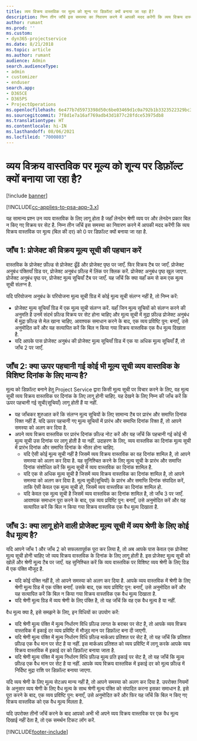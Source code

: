 ```yaml
---
title: व्यय विक्रय वास्तविक पर मूल्य को शून्य पर डिफ़ॉल्ट क्यों बनाया जा रहा है?
description: निम्न तीन जाँचें इस समस्या का निवारण करने में आपकी मदद करेंगी कि व्यय विक्रय वास्तविक पर मूल्य को 0 पर डिफ़ॉल्ट क्यों बनाया जा रहा है.
author: rumant
ms.prod: ''
ms.custom:
- dyn365-projectservice
ms.date: 8/21/2018
ms.topic: article
ms.author: rumant
audience: Admin
search.audienceType:
- admin
- customizer
- enduser
search.app:
- D365CE
- D365PS
- ProjectOperations
ms.openlocfilehash: 6e477b7d5973398d50c6be03469d1c0a792b1b3323522329bc33cba755104968
ms.sourcegitcommit: 7f8d1e7a16af769adb43d1877c28fdce53975db8
ms.translationtype: HT
ms.contentlocale: hi-IN
ms.lasthandoff: 08/06/2021
ms.locfileid: "7000803"
---
```

# <a name="why-is-the-price-defaulting-to-zero-on-expense-sales-actuals"></a>व्यय विक्रय वास्तविक पर मूल्य को शून्य पर डिफ़ॉल्ट क्यों बनाया जा रहा है?

[!include [banner](../includes/psa-now-project-operations.md)]

[!INCLUDE[cc-applies-to-psa-app-3.x](../includes/cc-applies-to-psa-app-3x.md)]

यह सामान्य प्रश्न उन व्यय वास्तविक के लिए लागू होता है जहाँ लेनदेन श्रेणी व्यय पर और लेनदेन प्रकार बिल न किए गए विक्रय पर सेट है. निम्न तीन जाँचें इस समस्या का निवारण करने में आपकी मदद करेंगी कि व्यय विक्रय वास्तविक पर मूल्य (बिल की दर) को 0 पर डिफ़ॉल्ट क्यों बनाया जा रहा है.

## <a name="check-1-identify-the-sales-price-list-for-project"></a>जाँच 1: प्रोजेक्ट की विक्रय मूल्य सूची की पहचान करें

वास्तविक के प्रोजेक्ट फ़ील्ड से प्रोजेक्ट ढूँढें और प्रोजेक्ट पृष्ठ पर जाएँ. फिर विक्रय टैब पर जाएँ. प्रोजेक्ट अनुबंध पंक्तियाँ ग्रिड पर, प्रोजेक्ट अनुबंध फ़ील्ड में लिंक पर क्लिक करें. प्रोजेक्ट अनुबंध पृष्ठ खुल जाएगा. प्रोजेक्ट अनुबंध पृष्ठ पर, प्रोजेक्ट मूल्य सूचियाँ टैब पर जाएँ. यह जाँचें कि क्या यहाँ कम से कम एक मूल्य सूची संलग्न है.

यदि परियोजना अनुबंध के परियोजना मूल्य सूची ग्रिड में कोई मूल्य सूची संलग्न नहीं है, तो निम्न करें:

- प्रोजेक्ट मूल्य सूचियाँ ग्रिड में एक मूल्य सूची संलग्न करें. यहाँ जिन मूल्य सूचियों को संलग्न करने की अनुमति है उनमें संदर्भ फ़ील्ड विक्रय पर सेट होना चाहिए और मूल्य सूची में मुद्रा फ़ील्ड प्रोजेक्ट अनुबंध में मुद्रा फ़ील्ड से मेल खाना चाहिए. आवश्यक समाधान करने के बाद, एक व्यय प्रविष्टि पुन: बनाएँ, उसे अनुमोदित करें और यह सत्यापित करें कि बिल न किया गया विक्रय वास्तविक एक वैध मूल्य दिखाता है.
- यदि आपके पास प्रोजेक्ट अनुबंध की प्रोजेक्ट मूल्य सूचियाँ ग्रिड में एक या अधिक मूल्य सूचियाँ हैं, तो जाँच 2 पर जाएँ.

## <a name="check-2-are-any-of-the-price-lists-identified-above-valid-for-the-specific-date-of-the-expense-actual"></a>जाँच 2: क्या ऊपर पहचानी गई कोई भी मूल्य सूची व्यय वास्तविक के विशिष्ट दिनांक के लिए मान्य है?

मूल्य को डिफ़ॉल्ट बनाने हेतु Project Service द्वारा किसी मूल्य सूची पर विचार करने के लिए, वह मूल्य सूची व्यय विक्रय वास्तविक पर दिनांक के लिए लागू होनी चाहिए. यह देखने के लिए निम्न की जाँच करें कि ऊपर पहचानी गई सूची(सूचियाँ) लागू होती हैं या नहीं.

- यह जाँचकर शुरुआत करें कि संलग्न मूल्य सूचियों के लिए सामान्य टैब पर प्रारंभ और समाप्ति दिनांक रिक्त नहीं हैं. यदि ऊपर पहचानी गए मूल्य सूचियों में प्रारंभ और समाप्ति दिनांक रिक्त हैं, तो आपने समस्या को अलग कर दिया है. 
- अपने व्यय विक्रय वास्तविक पर प्रारंभ दिनांक फ़ील्ड नोट करें और यह जाँचें कि पहचानी गई कोई भी मूल्य सूची उस दिनांक पर लागू होती है या नहीं. उदाहरण के लिए, व्यय वास्तविक का दिनांक मूल्य सूची में प्रारंभ दिनांक और समाप्ति दिनांक के भीतर होना चाहिए. 
    - यदि ऐसी कोई मूल्य सूची नहीं है जिसमें व्यय विक्रय वास्तविक का वह दिनांक शामिल है, तो आपने समस्या को अलग कर दिया है. यह सुनिश्चित करने के लिए मूल्य सूची के प्रारंभ और समाप्ति दिनांक संशोधित करें कि मूल्य सूची में व्यय वास्तविक का दिनांक शामिल है. 
    - यदि एक से अधिक मूल्य सूची है जिसमें व्यय विक्रय वास्तविक का दिनांक शामिल है, तो आपने समस्या को अलग कर दिया है. मूल्य सूची(सूचियों) के प्रारंभ और समाप्ति दिनांक संपादित करें, ताकि ऐसी केवल एक मूल्य सूची हो, जिसमें व्यय वास्तविक का दिनांक शामिल हो. 
    - यदि केवल एक मूल्य सूची है जिसमें व्यय वास्तविक का दिनांक शामिल है, तो जाँच 3 पर जाएँ.
आवश्यक समाधान पूरा करने के बाद, एक व्यय प्रविष्टि पुन: बनाएँ, उसे अनुमोदित करें और यह सत्यापित करें कि बिल न किया गया विक्रय वास्तविक एक वैध मूल्य दिखाता है.

## <a name="check-3-is-there-a-valid-price-for-the-expense-category-in-the-applicable-project-price-list"></a>जाँच 3: क्या लागू होने वाली प्रोजेक्ट मूल्य सूची में व्यय श्रेणी के लिए कोई वैध मूल्य है? 

यदि आपने जाँच 1 और जाँच 2 को सफलतापूर्वक पूरा कर लिया है, तो अब आपके पास केवल एक प्रोजेक्ट मूल्य सूची होनी चाहिए जो व्यय विक्रय वास्तविक के दिनांक के लिए लागू होती है. इस प्रोजेक्ट मूल्य सूची को खोलें और श्रेणी मू्ल्य टैब पर जाएँ. यह सुनिश्चित करें कि व्यय वास्तविक पर विशिष्ट व्यय श्रेणी के लिए ग्रिड में एक पंक्ति मौजूद है.
 
- यदि कोई पंक्ति नहीं है, तो आपने समस्या को अलग कर दिया है. आपके व्यय वास्तविक में श्रेणी के लिए श्रेणी मू्ल्य ग्रिड में एक पंक्ति बनाएँ. उसके बाद, एक व्यय प्रविष्टि पुन: बनाएँ, उसे अनुमोदित करें और यह सत्यापित करें कि बिल न किया गया विक्रय वास्तविक एक वैध मूल्य दिखाता है. 
- यदि श्रेणी मूल्य ग्रिड में व्यय श्रेणी के लिए पंक्ति है, तो यह जाँचें कि वह एक वैध मूल्य है या नहीं.

वैध मूल्य क्या है, इसे समझने के लिए, इन विधियों का उपयोग करें:

- यदि श्रेणी मूल्य पंक्ति में मूल्य निर्धारण विधि फ़ील्ड लागत के बराबर पर सेट है, तो आपके व्यय विक्रय वास्तविक में इकाई दर व्यय प्रविष्टि में मौजूद मान पर डिफ़ॉल्ट बना दी जाएगी.
- यदि श्रेणी मूल्य पंक्ति में मूल्य निर्धारण विधि फ़ील्ड मार्कअप प्रतिशत पर सेट है, तो यह जाँचें कि प्रतिशत फ़ील्ड एक वैध मान पर सेट है या नहीं. इस मार्कअप प्रतिशत को व्यय प्रविष्टि में लागू करके आपके व्यय विक्रय वास्तविक में इकाई दर को डिफ़ॉल्ट बनाया जाता है.
- यदि श्रेणी मूल्य पंक्ति में मूल्य निर्धारण विधि फ़ील्ड मूल्य प्रति इकाई पर सेट है, तो यह जाँचें कि मूल्य फ़ील्ड एक वैध मान पर सेट है या नहीं. आपके व्यय विक्रय वास्तविक में इकाई दर को मूल्य फ़ील्ड में निर्दिष्ट मुद्रा राशि पर डिफ़ॉल्ट बनाया जाएगा.

यदि व्यय श्रेणी के लिए मूल्य सेटअप मान्य नहीं है, तो आपने समस्या को अलग कर दिया है. उपरोक्त नियमों के अनुसार व्यय श्रेणी के लिए वैध मूल्य के साथ श्रेणी मूल्य पंक्ति को संपादित करना इसका समाधान है. इसे पूरा करने के बाद, एक व्यय प्रविष्टि पुन: बनाएँ, उसे अनुमोदित करें और फिर यह जाँचें कि बिल न किए गए विक्रय वास्तविक को एक वैध मूल्य मिलता है.

यदि उपरोक्त तीनों जाँचें करने के बाद आपको अभी भी अपने व्यय विक्रय वास्तविक पर एक वैध मूल्य दिखाई नहीं देता है, तो एक समर्थन टिकट लॉग करें.




[!INCLUDE[footer-include](../includes/footer-banner.md)]